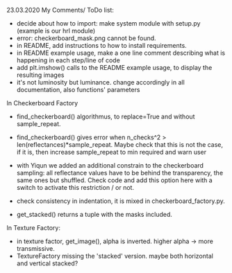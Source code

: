 23.03.2020 My Comments/ ToDo list:

- decide about how to import: make system module with setup.py (example is our hrl module)
- error: checkerboard_mask.png cannot be found.
- in README, add instructions to how to install requirements.
- in README example usage, make a one line comment describing what is happening in each step/line of code
- add plt.imshow() calls to the README example usage, to display the resulting images
- it's not luminosity but luminance. change accordingly in all documentation, also functions' parameters

In Checkerboard Factory

- find_checkerboard() algorithmus, to replace=True and without sample_repeat.
- find_checkerboard() gives error when n_checks^2 > len(reflectances)*sample_repeat. Maybe check that this is not the case, if it is, then increase sample_repeat to min required and warn user

- with Yiqun we added an additional constrain to the checkerboard sampling: all reflectance values have to be behind the transparency, the same ones but shuffled. Check code and add this option here with a switch to activate this restriction / or not.

- check consistency in indentation, it is mixed in checkerboard_factory.py.
- get_stacked() returns a tuple with the masks included.



In Texture Factory:
- in texture factor, get_image(), alpha is inverted. higher alpha -> more transmissive.
- TextureFactory missing the 'stacked' version. maybe both horizontal and vertical stacked?
